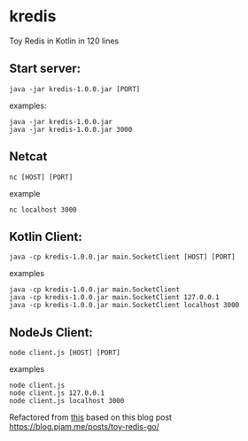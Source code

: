 # kredis
Toy Redis in Kotlin in 120 lines

## Start server:

```
java -jar kredis-1.0.0.jar [PORT]
``` 

examples:

```
java -jar kredis-1.0.0.jar
java -jar kredis-1.0.0.jar 3000 
```

##  Netcat

```
nc [HOST] [PORT]
```

example

```
nc localhost 3000
```

## Kotlin Client:

```
java -cp kredis-1.0.0.jar main.SocketClient [HOST] [PORT]
```

examples

```
java -cp kredis-1.0.0.jar main.SocketClient 
java -cp kredis-1.0.0.jar main.SocketClient 127.0.0.1
java -cp kredis-1.0.0.jar main.SocketClient localhost 3000
```

## NodeJs Client:

```
node client.js [HOST] [PORT]
```

examples

```
node client.js
node client.js 127.0.0.1
node client.js localhost 3000
```





Refactored from [this](https://github.com/pjambet/tcp-servers) based on this blog post 
https://blog.pjam.me/posts/toy-redis-go/
